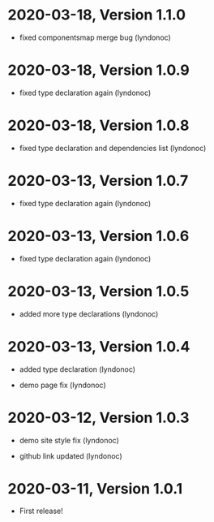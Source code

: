 2020-03-18, Version 1.1.0
=========================

 * fixed componentsmap merge bug (lyndonoc)


2020-03-18, Version 1.0.9
=========================

 * fixed type declaration again (lyndonoc)


2020-03-18, Version 1.0.8
=========================

 * fixed type declaration and dependencies list (lyndonoc)


2020-03-13, Version 1.0.7
=========================

 * fixed type declaration again (lyndonoc)


2020-03-13, Version 1.0.6
=========================

 * fixed type declaration again (lyndonoc)


2020-03-13, Version 1.0.5
=========================

 * added more type declarations (lyndonoc)


2020-03-13, Version 1.0.4
=========================

 * added type declaration (lyndonoc)

 * demo page fix (lyndonoc)


2020-03-12, Version 1.0.3
=========================

 * demo site style fix (lyndonoc)

 * github link updated (lyndonoc)


2020-03-11, Version 1.0.1
=========================

 * First release!
